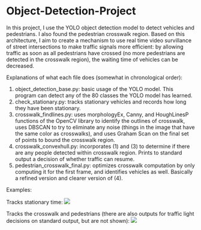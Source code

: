 # Object-Detection-Project

In this project, I use the YOLO object detection model to detect vehicles and pedestrians. I also found the pedestrian crosswalk region. Based on this architecture, I aim to create a mechanism to use real time video survillance of street intersections to make traffic signals more efficient: by allowing traffic as soon as all pedestrians have crossed (no more pedestrians are detected in the crosswalk region), the waiting time of vehicles can be decreased. 

Explanations of what each file does (somewhat in chronological order):

1. object_detection_base.py: basic usage of the YOLO model. This program can detect any of the 80 classes the YOLO model has learned.
2. check_stationary.py: tracks stationary vehicles and records how long they have been stationary.
3. crosswalk_findlines.py: uses morphologyEx, Canny, and HoughLinesP functions of the OpenCV library to identify the outlines of crosswalk, uses DBSCAN to try to eliminate any noise (things in the image that have the same color as crosswalks), and uses Graham Scan on the final set of points to bound the crosswalk region.
4. crosswalk_convexhull.py: incorporates (1) and (3) to determine if there are any people detected within crosswalk region. Prints to standard output a decision of whether traffic can resume. 
5. pedestrian_crosswalk_final.py: optimizes crosswalk computation by only computing it for the first frame, and identifies vehicles as well. Basically a refined version and clearer version of (4). 

Examples: 

Tracks stationary time: 
![](https://github.com/HanyangSha/Object-Detection-Project/blob/master/stationary.gif)

Tracks the crosswalk and pedestrians (there are also outputs for traffic light decisions on standard output, but are not shown):
![](https://github.com/HanyangSha/Object-Detection-Project/blob/master/pedestrians_crosswalks.gif)
